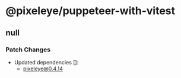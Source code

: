 # @pixeleye/puppeteer-with-vitest

## null

### Patch Changes

- Updated dependencies []:
  - pixeleye@0.4.14
